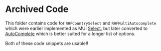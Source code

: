 # Archived Code

This folder contains code for `RHFCountrySelect` and `RHFMultiAutocomplete` which were earlier implemented as MUI [Select](https://mui.com/material-ui/react-select/), but later converted to [AutoComplete](https://mui.com/material-ui/react-autocomplete/) which is better suited for a longer list of options.

Both of these code snippets are usable!!